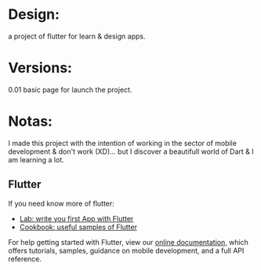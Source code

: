 # Design:

  a project of flutter for learn & design apps.

# Versions:
  
  0.01 basic page for launch the project.

# Notas:
  I made this project with the intention of working in the sector of mobile development & don't work (XD)... but I discover a beautifull world of Dart & I am learning a  lot.
  


## Flutter

If you need know more of flutter:

- [Lab: write you first App with Flutter](https://flutter.dev/docs/get-started/codelab)
- [Cookbook: useful samples of Flutter](https://flutter.dev/docs/cookbook)

For help getting started with Flutter, view our
[online documentation](https://flutter.dev/docs), which offers tutorials,
samples, guidance on mobile development, and a full API reference.
